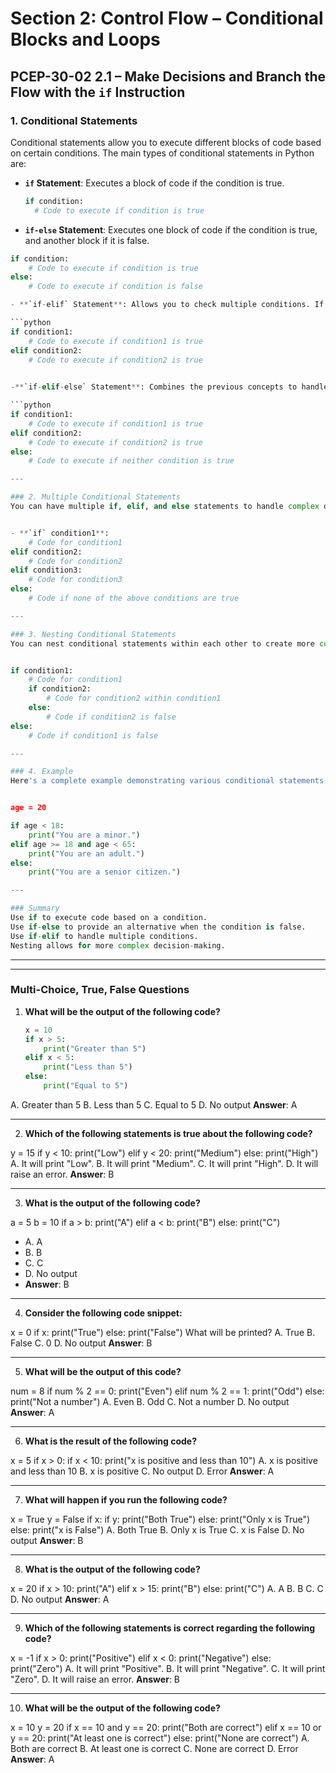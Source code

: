 # Section 2: Control Flow – Conditional Blocks and Loops

## PCEP-30-02 2.1 – Make Decisions and Branch the Flow with the `if` Instruction

### 1. Conditional Statements

Conditional statements allow you to execute different blocks of code based on certain conditions. The main types of conditional statements in Python are:

- **`if` Statement**: Executes a block of code if the condition is true.
  
  ```python
  if condition:
    # Code to execute if condition is true

- **`if-else` Statement**: Executes one block of code if the condition is true, and another block if it is false.

```python
if condition:
    # Code to execute if condition is true
else:
    # Code to execute if condition is false

- **`if-elif` Statement**: Allows you to check multiple conditions. If the first condition is false, it checks the next condition.

```python
if condition1:
    # Code to execute if condition1 is true
elif condition2:
    # Code to execute if condition2 is true

    
-**`if-elif-else` Statement**: Combines the previous concepts to handle multiple conditions with a final fallback.

```python
if condition1:
    # Code to execute if condition1 is true
elif condition2:
    # Code to execute if condition2 is true
else:
    # Code to execute if neither condition is true

---

### 2. Multiple Conditional Statements
You can have multiple if, elif, and else statements to handle complex decision-making.


- **`if` condition1**:
    # Code for condition1
elif condition2:
    # Code for condition2
elif condition3:
    # Code for condition3
else:
    # Code if none of the above conditions are true

---

### 3. Nesting Conditional Statements
You can nest conditional statements within each other to create more complex logic.


if condition1:
    # Code for condition1
    if condition2:
        # Code for condition2 within condition1
    else:
        # Code if condition2 is false
else:
    # Code if condition1 is false

---

### 4. Example
Here's a complete example demonstrating various conditional statements:


age = 20

if age < 18:
    print("You are a minor.")
elif age >= 18 and age < 65:
    print("You are an adult.")
else:
    print("You are a senior citizen.")

---

### Summary
Use if to execute code based on a condition.
Use if-else to provide an alternative when the condition is false.
Use if-elif to handle multiple conditions.
Nesting allows for more complex decision-making.
```

---
---

### Multi-Choice, True, False Questions

1. **What will be the output of the following code?**
   ```python
   x = 10
   if x > 5:
       print("Greater than 5")
   elif x < 5:
       print("Less than 5")
   else:
       print("Equal to 5")
A. Greater than 5
B. Less than 5
C. Equal to 5
D. No output
**Answer**: A

---

2. **Which of the following statements is true about the following code?**

y = 15
if y < 10:
    print("Low")
elif y < 20:
    print("Medium")
else:
    print("High")
A. It will print "Low".
B. It will print "Medium".
C. It will print "High".
D. It will raise an error.
**Answer**: B

---

3. **What is the output of the following code?**

a = 5
b = 10
if a > b:
    print("A")
elif a < b:
    print("B")
else:
    print("C")
- A. A
- B. B
- C. C
- D. No output
- **Answer**: B

---

4. **Consider the following code snippet:**

x = 0
if x:
    print("True")
else:
    print("False")
What will be printed?
A. True
B. False
C. 0
D. No output
**Answer**: B

---

5. **What will be the output of this code?**

num = 8
if num % 2 == 0:
    print("Even")
elif num % 2 == 1:
    print("Odd")
else:
    print("Not a number")
A. Even
B. Odd
C. Not a number
D. No output
**Answer**: A

---

6. **What is the result of the following code?**

x = 5
if x > 0:
    if x < 10:
        print("x is positive and less than 10")
A. x is positive and less than 10
B. x is positive
C. No output
D. Error
**Answer**: A

---

7. **What will happen if you run the following code?**

x = True
y = False
if x:
    if y:
        print("Both True")
    else:
        print("Only x is True")
else:
    print("x is False")
A. Both True
B. Only x is True
C. x is False
D. No output
**Answer**: B

---

8. **What is the output of the following code?**

x = 20
if x > 10:
    print("A")
elif x > 15:
    print("B")
else:
    print("C")
A. A
B. B
C. C
D. No output
**Answer**: A

---

9. **Which of the following statements is correct regarding the following code?**

x = -1
if x > 0:
    print("Positive")
elif x < 0:
    print("Negative")
else:
    print("Zero")
A. It will print "Positive".
B. It will print "Negative".
C. It will print "Zero".
D. It will raise an error.
**Answer**: B

---

10. **What will be the output of the following code?**

x = 10
y = 20
if x == 10 and y == 20:
    print("Both are correct")
elif x == 10 or y == 20:
    print("At least one is correct")
else:
    print("None are correct")
A. Both are correct
B. At least one is correct
C. None are correct
D. Error
**Answer**: A
